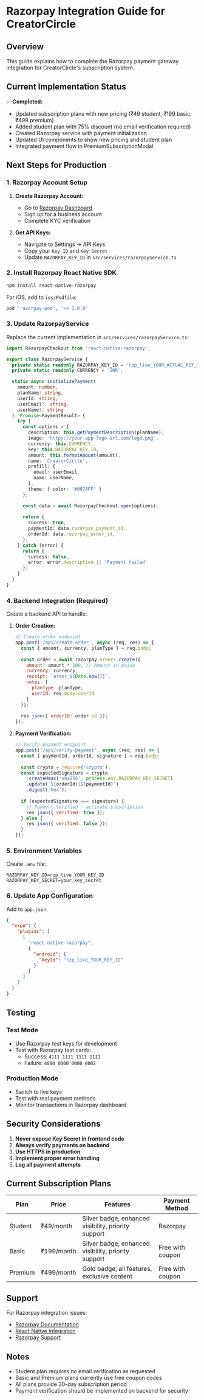 # Razorpay Integration Guide for CreatorCircle

## Overview

This guide explains how to complete the Razorpay payment gateway integration for CreatorCircle's subscription system.

## Current Implementation Status

✅ **Completed:**
- Updated subscription plans with new pricing (₹49 student, ₹199 basic, ₹499 premium)
- Added student plan with 75% discount (no email verification required)
- Created Razorpay service with payment initialization
- Updated UI components to show new pricing and student plan
- Integrated payment flow in PremiumSubscriptionModal

## Next Steps for Production

### 1. Razorpay Account Setup

1. **Create Razorpay Account:**
   - Go to [Razorpay Dashboard](https://dashboard.razorpay.com/)
   - Sign up for a business account
   - Complete KYC verification

2. **Get API Keys:**
   - Navigate to Settings → API Keys
   - Copy your `Key ID` and `Key Secret`
   - Update `RAZORPAY_KEY_ID` in `src/services/razorpayService.ts`

### 2. Install Razorpay React Native SDK

```bash
npm install react-native-razorpay
```

For iOS, add to `ios/Podfile`:
```ruby
pod 'razorpay-pod', '~> 1.0.0'
```

### 3. Update RazorpayService

Replace the current implementation in `src/services/razorpayService.ts`:

```typescript
import RazorpayCheckout from 'react-native-razorpay';

export class RazorpayService {
  private static readonly RAZORPAY_KEY_ID = 'rzp_live_YOUR_ACTUAL_KEY_ID'; // Your actual key
  private static readonly CURRENCY = 'INR';

  static async initializePayment(
    amount: number,
    planName: string,
    userId: string,
    userEmail?: string,
    userName?: string
  ): Promise<PaymentResult> {
    try {
      const options = {
        description: this.getPaymentDescription(planName),
        image: 'https://your-app-logo-url.com/logo.png',
        currency: this.CURRENCY,
        key: this.RAZORPAY_KEY_ID,
        amount: this.formatAmount(amount),
        name: 'CreatorCircle',
        prefill: {
          email: userEmail,
          name: userName,
        },
        theme: { color: '#007AFF' }
      };

      const data = await RazorpayCheckout.open(options);
      
      return {
        success: true,
        paymentId: data.razorpay_payment_id,
        orderId: data.razorpay_order_id,
      };
    } catch (error) {
      return {
        success: false,
        error: error.description || 'Payment failed'
      };
    }
  }
}
```

### 4. Backend Integration (Required)

Create a backend API to handle:

1. **Order Creation:**
   ```javascript
   // Create order endpoint
   app.post('/api/create-order', async (req, res) => {
     const { amount, currency, planType } = req.body;
     
     const order = await razorpay.orders.create({
       amount: amount * 100, // Amount in paise
       currency: currency,
       receipt: `order_${Date.now()}`,
       notes: {
         planType: planType,
         userId: req.body.userId
       }
     });
     
     res.json({ orderId: order.id });
   });
   ```

2. **Payment Verification:**
   ```javascript
   // Verify payment endpoint
   app.post('/api/verify-payment', async (req, res) => {
     const { paymentId, orderId, signature } = req.body;
     
     const crypto = require('crypto');
     const expectedSignature = crypto
       .createHmac('sha256', process.env.RAZORPAY_KEY_SECRET)
       .update(`${orderId}|${paymentId}`)
       .digest('hex');
     
     if (expectedSignature === signature) {
       // Payment verified - activate subscription
       res.json({ verified: true });
     } else {
       res.json({ verified: false });
     }
   });
   ```

### 5. Environment Variables

Create `.env` file:
```env
RAZORPAY_KEY_ID=rzp_live_YOUR_KEY_ID
RAZORPAY_KEY_SECRET=your_key_secret
```

### 6. Update App Configuration

Add to `app.json`:
```json
{
  "expo": {
    "plugins": [
      [
        "react-native-razorpay",
        {
          "android": {
            "keyId": "rzp_live_YOUR_KEY_ID"
          }
        }
      ]
    ]
  }
}
```

## Testing

### Test Mode
- Use Razorpay test keys for development
- Test with Razorpay test cards:
  - Success: `4111 1111 1111 1111`
  - Failure: `4000 0000 0000 0002`

### Production Mode
- Switch to live keys
- Test with real payment methods
- Monitor transactions in Razorpay dashboard

## Security Considerations

1. **Never expose Key Secret in frontend code**
2. **Always verify payments on backend**
3. **Use HTTPS in production**
4. **Implement proper error handling**
5. **Log all payment attempts**

## Current Subscription Plans

| Plan | Price | Features | Payment Method |
|------|-------|----------|----------------|
| Student | ₹49/month | Silver badge, enhanced visibility, priority support | Razorpay |
| Basic | ₹199/month | Silver badge, enhanced visibility, priority support | Free with coupon |
| Premium | ₹499/month | Gold badge, all features, exclusive content | Free with coupon |

## Support

For Razorpay integration issues:
- [Razorpay Documentation](https://razorpay.com/docs/)
- [React Native Integration](https://razorpay.com/docs/payment-gateway/react-native-integration/)
- [Razorpay Support](https://razorpay.com/support/)

## Notes

- Student plan requires no email verification as requested
- Basic and Premium plans currently use free coupon codes
- All plans provide 30-day subscription period
- Payment verification should be implemented on backend for security
